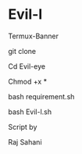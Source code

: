 # Evil-I
Termux-Banner

git clone 


Cd Evil-eye

Chmod +x *

bash requirement.sh

bash Evil-l.sh

Script by
 
Raj Sahani 
